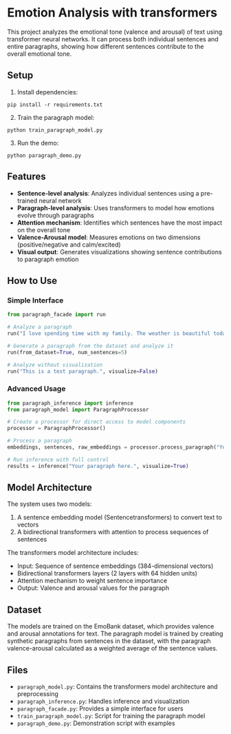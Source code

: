 # Emotion Analysis with transformers

This project analyzes the emotional tone (valence and arousal) of text using transformer neural networks. It can process both individual sentences and entire paragraphs, showing how different sentences contribute to the overall emotional tone.

## Setup

1. Install dependencies:
```
pip install -r requirements.txt
```

2. Train the paragraph model:
```
python train_paragraph_model.py
```

3. Run the demo:
```
python paragraph_demo.py
```

## Features

- **Sentence-level analysis**: Analyzes individual sentences using a pre-trained neural network
- **Paragraph-level analysis**: Uses transformers to model how emotions evolve through paragraphs
- **Attention mechanism**: Identifies which sentences have the most impact on the overall tone
- **Valence-Arousal model**: Measures emotions on two dimensions (positive/negative and calm/excited)
- **Visual output**: Generates visualizations showing sentence contributions to paragraph emotion

## How to Use

### Simple Interface

```python
from paragraph_facade import run

# Analyze a paragraph
run("I love spending time with my family. The weather is beautiful today. We should go for a picnic in the park.")

# Generate a paragraph from the dataset and analyze it
run(from_dataset=True, num_sentences=5)

# Analyze without visualization
run("This is a test paragraph.", visualize=False)
```

### Advanced Usage

```python
from paragraph_inference import inference
from paragraph_model import ParagraphProcessor

# Create a processor for direct access to model components
processor = ParagraphProcessor()

# Process a paragraph
embeddings, sentences, raw_embeddings = processor.process_paragraph("Your paragraph here.")

# Run inference with full control
results = inference("Your paragraph here.", visualize=True)
```

## Model Architecture

The system uses two models:
1. A sentence embedding model (Sentencetransformers) to convert text to vectors
2. A bidirectional transformers with attention to process sequences of sentences

The transformers model architecture includes:
- Input: Sequence of sentence embeddings (384-dimensional vectors)
- Bidirectional transformers layers (2 layers with 64 hidden units)
- Attention mechanism to weight sentence importance
- Output: Valence and arousal values for the paragraph

## Dataset

The models are trained on the EmoBank dataset, which provides valence and arousal annotations for text. The paragraph model is trained by creating synthetic paragraphs from sentences in the dataset, with the paragraph valence-arousal calculated as a weighted average of the sentence values.

## Files

- `paragraph_model.py`: Contains the transformers model architecture and preprocessing
- `paragraph_inference.py`: Handles inference and visualization
- `paragraph_facade.py`: Provides a simple interface for users
- `train_paragraph_model.py`: Script for training the paragraph model
- `paragraph_demo.py`: Demonstration script with examples
